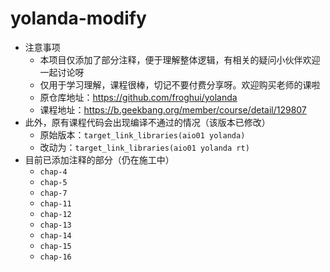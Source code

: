 # yolanda-modify
- 注意事项
  - 本项目仅添加了部分注释，便于理解整体逻辑，有相关的疑问小伙伴欢迎一起讨论呀
  - 仅用于学习理解，课程很棒，切记不要付费分享呀。欢迎购买老师的课啦
  - 原仓库地址：https://github.com/froghui/yolanda
  - 课程地址：https://b.geekbang.org/member/course/detail/129807
- 此外，原有课程代码会出现编译不通过的情况（该版本已修改）
  - 原始版本：`target_link_libraries(aio01 yolanda)`
  - 改动为：`target_link_libraries(aio01 yolanda rt)`
- 目前已添加注释的部分（仍在施工中）
  - `chap-4`
  - `chap-5`
  - `chap-7`
  - `chap-11`
  - `chap-12`
  - `chap-13`
  - `chap-14`
  - `chap-15`
  - `chap-16`
